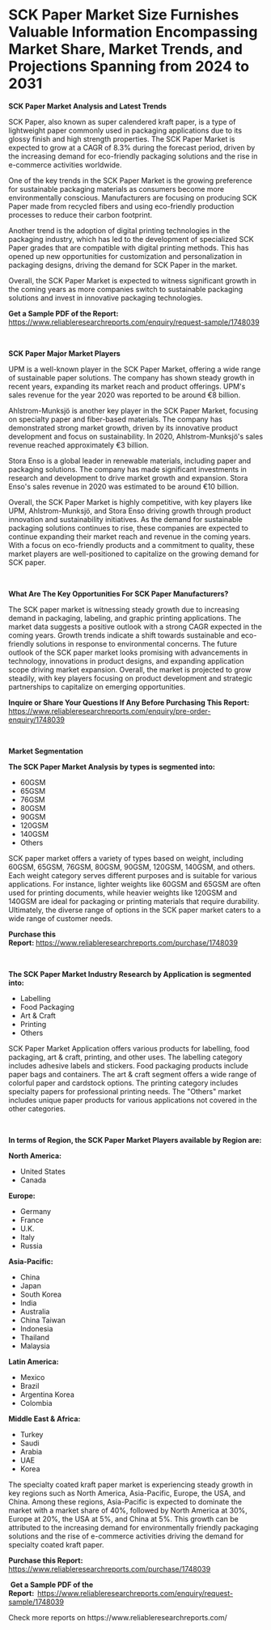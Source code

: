 <p><h1>SCK Paper Market Size Furnishes Valuable Information Encompassing Market Share, Market Trends, and Projections Spanning from 2024 to 2031</h1></p><p><strong>SCK Paper Market Analysis and Latest Trends</strong></p>
<p><p>SCK Paper, also known as super calendered kraft paper, is a type of lightweight paper commonly used in packaging applications due to its glossy finish and high strength properties. The SCK Paper Market is expected to grow at a CAGR of 8.3% during the forecast period, driven by the increasing demand for eco-friendly packaging solutions and the rise in e-commerce activities worldwide. </p><p>One of the key trends in the SCK Paper Market is the growing preference for sustainable packaging materials as consumers become more environmentally conscious. Manufacturers are focusing on producing SCK Paper made from recycled fibers and using eco-friendly production processes to reduce their carbon footprint. </p><p>Another trend is the adoption of digital printing technologies in the packaging industry, which has led to the development of specialized SCK Paper grades that are compatible with digital printing methods. This has opened up new opportunities for customization and personalization in packaging designs, driving the demand for SCK Paper in the market.</p><p>Overall, the SCK Paper Market is expected to witness significant growth in the coming years as more companies switch to sustainable packaging solutions and invest in innovative packaging technologies.</p></p>
<p><strong>Get a Sample PDF of the Report:&nbsp;</strong> <a href="https://www.reliableresearchreports.com/enquiry/request-sample/1748039">https://www.reliableresearchreports.com/enquiry/request-sample/1748039</a></p>
<p>&nbsp;</p>
<p><strong>SCK Paper Major Market Players</strong></p>
<p><p>UPM is a well-known player in the SCK Paper Market, offering a wide range of sustainable paper solutions. The company has shown steady growth in recent years, expanding its market reach and product offerings. UPM's sales revenue for the year 2020 was reported to be around €8 billion.</p><p>Ahlstrom-Munksjö is another key player in the SCK Paper Market, focusing on specialty paper and fiber-based materials. The company has demonstrated strong market growth, driven by its innovative product development and focus on sustainability. In 2020, Ahlstrom-Munksjö's sales revenue reached approximately €3 billion.</p><p>Stora Enso is a global leader in renewable materials, including paper and packaging solutions. The company has made significant investments in research and development to drive market growth and expansion. Stora Enso's sales revenue in 2020 was estimated to be around €10 billion.</p><p>Overall, the SCK Paper Market is highly competitive, with key players like UPM, Ahlstrom-Munksjö, and Stora Enso driving growth through product innovation and sustainability initiatives. As the demand for sustainable packaging solutions continues to rise, these companies are expected to continue expanding their market reach and revenue in the coming years. With a focus on eco-friendly products and a commitment to quality, these market players are well-positioned to capitalize on the growing demand for SCK paper.</p></p>
<p>&nbsp;</p>
<p><strong>What Are The Key Opportunities For SCK Paper Manufacturers?</strong></p>
<p><p>The SCK paper market is witnessing steady growth due to increasing demand in packaging, labeling, and graphic printing applications. The market data suggests a positive outlook with a strong CAGR expected in the coming years. Growth trends indicate a shift towards sustainable and eco-friendly solutions in response to environmental concerns. The future outlook of the SCK paper market looks promising with advancements in technology, innovations in product designs, and expanding application scope driving market expansion. Overall, the market is projected to grow steadily, with key players focusing on product development and strategic partnerships to capitalize on emerging opportunities.</p></p>
<p><strong>Inquire or Share Your Questions If Any Before Purchasing This Report:</strong> <a href="https://www.reliableresearchreports.com/enquiry/pre-order-enquiry/1748039">https://www.reliableresearchreports.com/enquiry/pre-order-enquiry/1748039</a></p>
<p>&nbsp;</p>
<p><strong>Market Segmentation</strong></p>
<p><strong>The SCK Paper Market Analysis by types is segmented into:</strong></p>
<p><ul><li>60GSM</li><li>65GSM</li><li>76GSM</li><li>80GSM</li><li>90GSM</li><li>120GSM</li><li>140GSM</li><li>Others</li></ul></p>
<p><p>SCK paper market offers a variety of types based on weight, including 60GSM, 65GSM, 76GSM, 80GSM, 90GSM, 120GSM, 140GSM, and others. Each weight category serves different purposes and is suitable for various applications. For instance, lighter weights like 60GSM and 65GSM are often used for printing documents, while heavier weights like 120GSM and 140GSM are ideal for packaging or printing materials that require durability. Ultimately, the diverse range of options in the SCK paper market caters to a wide range of customer needs.</p></p>
<p><strong>Purchase this Report:&nbsp;</strong><a href="https://www.reliableresearchreports.com/purchase/1748039">https://www.reliableresearchreports.com/purchase/1748039</a></p>
<p>&nbsp;</p>
<p><strong>The SCK Paper Market Industry Research by Application is segmented into:</strong></p>
<p><ul><li>Labelling</li><li>Food Packaging</li><li>Art & Craft</li><li>Printing</li><li>Others</li></ul></p>
<p><p>SCK Paper Market Application offers various products for labelling, food packaging, art & craft, printing, and other uses. The labelling category includes adhesive labels and stickers. Food packaging products include paper bags and containers. The art & craft segment offers a wide range of colorful paper and cardstock options. The printing category includes specialty papers for professional printing needs. The "Others" market includes unique paper products for various applications not covered in the other categories.</p></p>
<p>&nbsp;</p>
<p><strong>In terms of Region, the SCK Paper Market Players available by Region are:</strong></p>
<p>
    <p> <strong> North America: </strong>
        <ul>
            <li>United States</li>
            <li>Canada</li>
        </ul>
        </p> 
    <p> <strong> Europe: </strong>
        <ul>
            <li>Germany</li>
            <li>France</li>
            <li>U.K.</li>
            <li>Italy</li>
            <li>Russia</li>
        </ul>
        </p> 
    <p> <strong> Asia-Pacific: </strong>
        <ul>
            <li>China</li>
            <li>Japan</li>
            <li>South Korea</li>
            <li>India</li>
            <li>Australia</li>
            <li>China Taiwan</li>
            <li>Indonesia</li>
            <li>Thailand</li>
            <li>Malaysia</li>
        </ul>
        </p> 
    <p> <strong> Latin America: </strong>
        <ul>
            <li>Mexico</li>
            <li>Brazil</li>
            <li>Argentina Korea</li>
            <li>Colombia</li>
        </ul>
        </p> 
    <p> <strong> Middle East & Africa: </strong>
        <ul>
            <li>Turkey</li>
            <li>Saudi</li>
            <li>Arabia</li>
            <li>UAE</li>
            <li>Korea</li>
        </ul>
    </p>
    </p>
<p><p>The specialty coated kraft paper market is experiencing steady growth in key regions such as North America, Asia-Pacific, Europe, the USA, and China. Among these regions, Asia-Pacific is expected to dominate the market with a market share of 40%, followed by North America at 30%, Europe at 20%, the USA at 5%, and China at 5%. This growth can be attributed to the increasing demand for environmentally friendly packaging solutions and the rise of e-commerce activities driving the demand for specialty coated kraft paper.</p></p>
<p><strong>Purchase this Report: </strong><a href="https://www.reliableresearchreports.com/purchase/1748039">https://www.reliableresearchreports.com/purchase/1748039</a></p>
<p>&nbsp;<strong>Get a Sample PDF of the Report:&nbsp;&nbsp;</strong><a href="https://www.reliableresearchreports.com/enquiry/request-sample/1748039">https://www.reliableresearchreports.com/enquiry/request-sample/1748039</a></p>
<p><strong></strong></p>
<p>Check more reports on https://www.reliableresearchreports.com/</p>